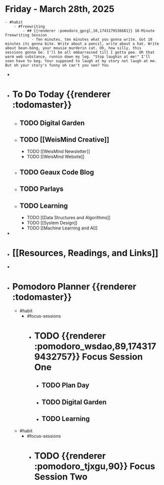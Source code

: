 # Friday - March 28th, 2025
	- #habit
		- #freewriting
			- ## {{renderer :pomodoro_gpcgl,10,1743179536681}} 10-Minute Freewriting Session
				- Ten minutes, ten minutes what you gonna write. Got 10 minutes its gonna bite. Write about a pencil, write about a hat. Write about bean-bong, your mousie murderin cat. Oh, how silly, this sessions gonna be. I'll be all embarrassed till I gotta pee. Oh that warm web substance, runnin down my leg. "Stop laughin at me!" I'll soon have to beg. Your supposed to laugh at my story not laugh at me. But oh your story's funny oh can't you see? You
-
- # To Do Today {{renderer :todomaster}}
	- ## TODO Digital Garden
	- ## TODO [[WeisMind Creative]]
		- TODO [[WeisMind Newsletter]]
		- TODO [[WeisMind Website]]
	- ## TODO Geaux Code Blog
	- ## TODO Parlays
	- ## TODO Learning
		- TODO [[Data Structures and Algorithms]]
		- TODO [[System Design]]
		- TODO [[Machine Learning and AI]]
-
- # [[Resources, Readings, and Links]]
-
- # Pomodoro Planner {{renderer :todomaster}}
	- #habit
		- #focus-sessions
			- # TODO {{renderer :pomodoro_wsdao,89,1743179432757}} Focus Session One
				- ## TODO Plan Day
				- ## TODO Digital Garden
				- ## TODO Learning
	- #habit
		- #focus-sessions
			- # TODO {{renderer :pomodoro_tjxgu,90}} Focus Session Two